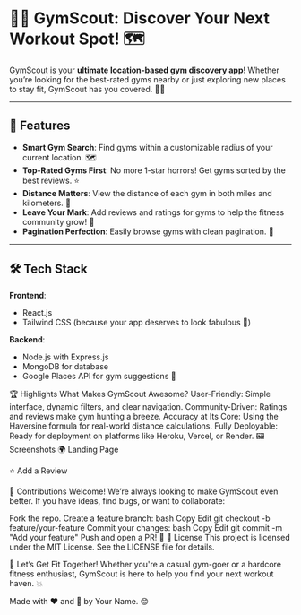 # 🏋️‍♂️ GymScout: Discover Your Next Workout Spot! 🗺️

GymScout is your **ultimate location-based gym discovery app**! Whether you’re looking for the best-rated gyms nearby or just exploring new places to stay fit, GymScout has you covered. 🏃‍♀️

---

## 🌟 Features

- **Smart Gym Search**: Find gyms within a customizable radius of your current location. 🗺️
- **Top-Rated Gyms First**: No more 1-star horrors! Get gyms sorted by the best reviews. ⭐
- **Distance Matters**: View the distance of each gym in both miles and kilometers. 📏
- **Leave Your Mark**: Add reviews and ratings for gyms to help the fitness community grow! 📝
- **Pagination Perfection**: Easily browse gyms with clean pagination. 🔢

---

## 🛠️ Tech Stack

**Frontend**:
- React.js
- Tailwind CSS (because your app deserves to look fabulous 💅)

**Backend**:
- Node.js with Express.js
- MongoDB for database
- Google Places API for gym suggestions 📍


🏆 Highlights
What Makes GymScout Awesome?
User-Friendly: Simple interface, dynamic filters, and clear navigation.
Community-Driven: Ratings and reviews make gym hunting a breeze.
Accuracy at Its Core: Using the Haversine formula for real-world distance calculations.
Fully Deployable: Ready for deployment on platforms like Heroku, Vercel, or Render.
🖼️ Screenshots
🌍 Landing Page



⭐ Add a Review

🙌 Contributions Welcome!
We’re always looking to make GymScout even better. If you have ideas, find bugs, or want to collaborate:

Fork the repo.
Create a feature branch:
bash
Copy
Edit
git checkout -b feature/your-feature
Commit your changes:
bash
Copy
Edit
git commit -m "Add your feature"
Push and open a PR! 🚀
📄 License
This project is licensed under the MIT License. See the LICENSE file for details.

💪 Let’s Get Fit Together!
Whether you're a casual gym-goer or a hardcore fitness enthusiast, GymScout is here to help you find your next workout haven. 💥

Made with ❤️ and 💪 by Your Name. 😊
